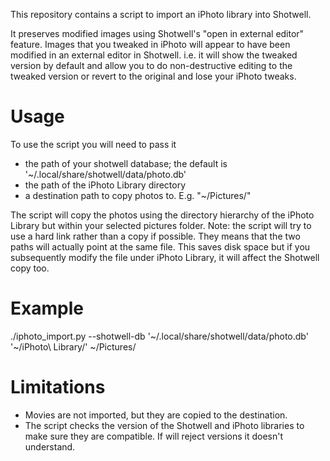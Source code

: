 This repository contains a script to import an iPhoto library into Shotwell.

It preserves modified images using Shotwell's "open in external editor" 
feature.  Images that you tweaked in iPhoto will appear to have been modified 
in an external editor in Shotwell.  i.e. it will show the tweaked version by 
default and allow you to do non-destructive editing to the tweaked version
or revert to the original and lose your iPhoto tweaks.

Usage
=====

To use the script you will need to pass it

* the path of your shotwell database; the default is '~/.local/share/shotwell/data/photo.db'
* the path of the iPhoto Library directory
* a destination path to copy photos to.  E.g. "~/Pictures/"

The script will copy the photos using the directory hierarchy of the 
iPhoto Library but within your selected pictures folder.  Note: the script will
try to use a hard link rather than a copy if possible.  They means that the 
two paths will actually point at the same file.  This saves disk space but if
you subsequently modify the file under iPhoto Library, it will affect the
Shotwell copy too.

Example
=======

./iphoto_import.py --shotwell-db '~/.local/share/shotwell/data/photo.db' '~/iPhoto\ Library/' ~/Pictures/

Limitations
===========

* Movies are not imported, but they are copied to the destination.
* The script checks the version of the Shotwell and iPhoto libraries to make
  sure they are compatible.  If will reject versions it doesn't understand.
